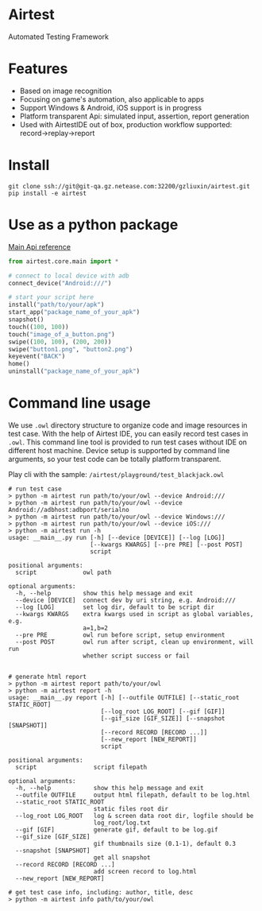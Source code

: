 Airtest
================

Automated Testing Framework

# Features

*   Based on image recognition
*   Focusing on game's automation, also applicable to apps
*   Support Windows & Android, iOS support is in progress
*   Platform transparent Api: simulated input, assertion, report generation
*   Used with AirtestIDE out of box, production workflow supported: record->replay->report


# Install

```shell
git clone ssh://git@git-qa.gz.netease.com:32200/gzliuxin/airtest.git
pip install -e airtest
```


# Use as a python package

[Main Api reference](./docs/_build/html/all_module/airtest.core.main.html)

```python
from airtest.core.main import *

# connect to local device with adb
connect_device("Android:///")

# start your script here
install("path/to/your/apk")
start_app("package_name_of_your_apk")
snapshot()
touch((100, 100))
touch("image_of_a_button.png")
swipe((100, 100), (200, 200))
swipe("button1.png", "button2.png")
keyevent("BACK")
home()
uninstall("package_name_of_your_apk")
```


# Command line usage

We use `.owl` directory structure to organize code and image resources in test case. With the help of Airtest IDE, you can easily record test cases in `.owl`. This command line tool is provided to run test cases without IDE on different host machine. Device setup is supported by command line arguments, so your test code can be totally platform transparent. 

Play cli with the sample: ```/airtest/playground/test_blackjack.owl```

```shell
# run test case
> python -m airtest run path/to/your/owl --device Android:///
> python -m airtest run path/to/your/owl --device Android://adbhost:adbport/serialno
> python -m airtest run path/to/your/owl --device Windows:///
> python -m airtest run path/to/your/owl --device iOS:///
> python -m airtest run -h
usage: __main__.py run [-h] [--device [DEVICE]] [--log [LOG]]
                       [--kwargs KWARGS] [--pre PRE] [--post POST]
                       script

positional arguments:
  script             owl path

optional arguments:
  -h, --help         show this help message and exit
  --device [DEVICE]  connect dev by uri string, e.g. Android:///
  --log [LOG]        set log dir, default to be script dir
  --kwargs KWARGS    extra kwargs used in script as global variables, e.g.
                     a=1,b=2
  --pre PRE          owl run before script, setup environment
  --post POST        owl run after script, clean up environment, will run
                     whether script success or fail


# generate html report
> python -m airtest report path/to/your/owl
> python -m airtest report -h
usage: __main__.py report [-h] [--outfile OUTFILE] [--static_root STATIC_ROOT]
                          [--log_root LOG_ROOT] [--gif [GIF]]
                          [--gif_size [GIF_SIZE]] [--snapshot [SNAPSHOT]]
                          [--record RECORD [RECORD ...]]
                          [--new_report [NEW_REPORT]]
                          script

positional arguments:
  script                script filepath

optional arguments:
  -h, --help            show this help message and exit
  --outfile OUTFILE     output html filepath, default to be log.html
  --static_root STATIC_ROOT
                        static files root dir
  --log_root LOG_ROOT   log & screen data root dir, logfile should be
                        log_root/log.txt
  --gif [GIF]           generate gif, default to be log.gif
  --gif_size [GIF_SIZE]
                        gif thumbnails size (0.1-1), default 0.3
  --snapshot [SNAPSHOT]
                        get all snapshot
  --record RECORD [RECORD ...]
                        add screen record to log.html
  --new_report [NEW_REPORT]

# get test case info, including: author, title, desc
> python -m airtest info path/to/your/owl
```
